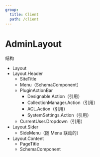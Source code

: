 ```yaml
---
group:
  title: Client
  path: /client
---
```


# AdminLayout

结构

- Layout
- Layout.Header
  - SiteTitle
  - Menu（SchemaComponent）
  - PluginActionBar
    - Designable.Action（引用）
    - CollectionManager.Action（引用）
    - ACL.Action（引用）
    - SystemSettings.Action（引用）
  - CurrentUser.Dropdown（引用）
- Layout.Sider
  - SideMenu（随 Menu 联动的）
- Layout.Content
  - PageTitle
  - SchemaComponent
